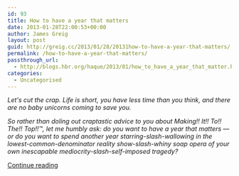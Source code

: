 ```yaml
---
id: 93
title: How to have a year that matters
date: 2013-01-28T22:00:53+00:00
author: James Greig
layout: post
guid: http://greig.cc/2013/01/28/20131how-to-have-a-year-that-matters/
permalink: /how-to-have-a-year-that-matters/
passthrough_url:
  - http://blogs.hbr.org/haque/2013/01/how_to_have_a_year_that_matter.html
categories:
  - Uncategorised
---
```

<p><em>Let's cut the crap. Life is short, you have less time than you think, and there are no baby unicorns coming to save you.</em></p><p><em>So rather than doling out craptastic advice to you about Making!! It!! To!! The!! Top!!™, let me humbly ask: do you want to have a year that matters — or do you want to spend another year starring-slash-wallowing in the lowest-common-denominator reality show-slash-whiny soap opera of your own inescapable mediocrity-slash-self-imposed tragedy?</em></p><p><a href="http://blogs.hbr.org/haque/2013/01/how_to_have_a_year_that_matter.html">Continue reading</a></p>